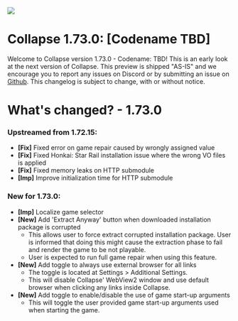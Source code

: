 ![](https://raw.githubusercontent.com/neon-nyan/CollapseLauncher-Page/main/images/banner202304.webp)

# Collapse 1.73.0: [Codename TBD]
Welcome to Collapse version 1.73.0 - Codename: TBD! This is an early look at the next version of Collapse. This preview is shipped "AS-IS" and we encourage you to report any issues on Discord or by submitting an issue on [Github](https://github.com/neon-nyan/Collapse/issues/new/choose). This changelog is subject to change, with or without notice.

# What's changed? - 1.73.0
### Upstreamed from 1.72.15:
- **[Fix]** Fixed error on game repair caused by wrongly assigned value
- **[Fix]** Fixed Honkai: Star Rail installation issue where the wrong VO files is applied
- **[Fix]** Fixed memory leaks on HTTP submodule
- **[Imp]** Improve initialization time for HTTP submodule

### New for 1.73.0:
- **[Imp]** Localize game selector
- **[New]** Add 'Extract Anyway' button when downloaded installation package is corrupted
    - This allows user to force extract corrupted installation package. User is informed that doing this might cause the extraction phase to fail and render the game to be not playable.
    - User is expected to run full game repair when using this feature.
- **[New]** Add toggle to always use external browser for all links
    - The toggle is located at Settings > Additional Settings.
    - This will disable Collapse' WebView2 window and use default browser when clicking any links inside Collapse.
- **[New]** Add toggle to enable/disable the use of game start-up arguments
    - This will toggle the user provided game start-up arguments used when starting the game.